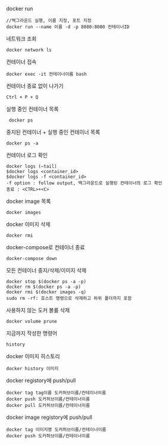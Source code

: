 docker run

    //백그라운드 실행, 이름 지정, 포트 지정 
    docker run --name 이름 -d -p 8080:8080 컨테이너ID

네트워크 조회

    docker network ls

컨테이너 접속
  
    docker exec -it 컨테이너이름 bash

컨테이너 종료 없이 나가기

    Ctrl + P + Q

실행 중인 컨테이너 목록

     docker ps

중지된 컨테이너 + 실행 중인 컨테이너 목록

    docker ps -a
    

컨테이너 로그 확인

    docker logs (—tail)
    $docker logs <container_id>
    $docker logs -f <container_id>
    -f option : follow output, 백그라운드로 실행된 컨테이너의 로그 확인
    종료 : <CTRL>+<C>

docker image 목록

    docker images

docker 이미지 삭제

    docker rmi 

docker-compose로 컨테이너 종료

    docker-compose down

모든 컨테이너 중지/삭제/이미지 삭제

    docker stop $(docker ps -a -p)
    docker rm $(docker ps -a -p)
    docker rmi $(docker images -q)
    sudo rm -rf: 호스트 명령으로 삭제하고 하위 폴더까지 포함    

사용하지 않는 도커 볼륨 삭제

    docker volume prune

지금까지 작성한 명령어 

    history

docker 이미지 히스토리 

    docker history 이미지

docker registory에 push/pull

    docker tag tag이름 도커허브이름/컨테이너이름
    docker push 도커허브이름/컨테이너이름
    docker pull 도커허브이름/컨테이너이름

docker image registory에 push/pull

    docker tag 이미지명 도커허브이름/컨테이너이름
    docker push 도커허브이름/컨테이너이름
